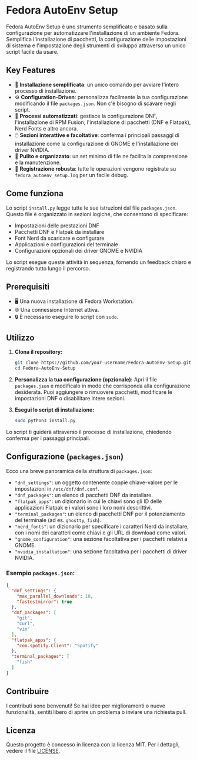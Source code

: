#  Fedora AutoEnv Setup

Fedora AutoEnv Setup è uno strumento semplificato e basato sulla configurazione per automatizzare l'installazione di un ambiente Fedora. Semplifica l'installazione di pacchetti, la configurazione delle impostazioni di sistema e l'impostazione degli strumenti di sviluppo attraverso un unico script facile da usare.

## Key Features

- 🚀 **Installazione semplificata**: un unico comando per avviare l'intero processo di installazione.
- ⚙️ **Configuration-Driven**: personalizza facilmente la tua configurazione modificando il file `packages.json`. Non c'è bisogno di scavare negli script.
- 🤖 **Processi automatizzati**: gestisce la configurazione DNF, l'installazione di RPM Fusion, l'installazione di pacchetti (DNF e Flatpak), Nerd Fonts e altro ancora.
- 🖱️ **Sezioni interattive e facoltative**: conferma i principali passaggi di installazione come la configurazione di GNOME e l'installazione dei driver NVIDIA.
- 🧹 **Pulito e organizzato**: un set minimo di file ne facilita la comprensione e la manutenzione.
- 📝 **Registrazione robusta**: tutte le operazioni vengono registrate su `fedora_autoenv_setup.log` per un facile debug.

## Come funziona

Lo script `install.py` legge tutte le sue istruzioni dal file `packages.json`. Questo file è organizzato in sezioni logiche, che consentono di specificare:

- Impostazioni delle prestazioni DNF
- Pacchetti DNF e Flatpak da installare
- Font Nerd da scaricare e configurare
- Applicazioni e configurazioni del terminale
- Configurazioni opzionali dei driver GNOME e NVIDIA

Lo script esegue queste attività in sequenza, fornendo un feedback chiaro e registrando tutto lungo il percorso.

## Prerequisiti

- 🖥️ Una nuova installazione di Fedora Workstation.
- 🌐 Una connessione Internet attiva.
- 🔒 È necessario eseguire lo script con `sudo`.

## Utilizzo

1. **Clona il repository:**
   ```bash
   git clone https://github.com/your-username/Fedora-AutoEnv-Setup.git
   cd Fedora-AutoEnv-Setup
   ```

2. **Personalizza la tua configurazione (opzionale):**
   Apri il file `packages.json` e modificalo in modo che corrisponda alla configurazione desiderata. Puoi aggiungere o rimuovere pacchetti, modificare le impostazioni DNF o disabilitare intere sezioni.

3. **Esegui lo script di installazione:**
   ```bash
   sudo python3 install.py
   ```

Lo script ti guiderà attraverso il processo di installazione, chiedendo conferma per i passaggi principali.

## Configurazione (`packages.json`)

Ecco una breve panoramica della struttura di `packages.json`:

- `"dnf_settings"`: un oggetto contenente coppie chiave-valore per le impostazioni in `/etc/dnf/dnf.conf`.
- `"dnf_packages"`: un elenco di pacchetti DNF da installare.
- `"flatpak_apps"`: un dizionario in cui le chiavi sono gli ID delle applicazioni Flatpak e i valori sono i loro nomi descrittivi.
- `"terminal_packages"`: un elenco di pacchetti DNF per il potenziamento del terminale (ad es. `ghostty`, `fish`).
- `"nerd_fonts"`: un dizionario per specificare i caratteri Nerd da installare, con i nomi dei caratteri come chiavi e gli URL di download come valori.
- `"gnome_configuration"`: una sezione facoltativa per i pacchetti relativi a GNOME.
- `"nvidia_installation"`: una sezione facoltativa per i pacchetti di driver NVIDIA.

### Esempio `packages.json`:
```json
{
  "dnf_settings": {
    "max_parallel_downloads": 10,
    "fastestmirror": true
  },
  "dnf_packages": [
    "git",
    "curl",
    "vim"
  ],
  "flatpak_apps": {
    "com.spotify.Client": "Spotify"
  },
  "terminal_packages": [
    "fish"
  ]
}
```

## Contribuire

I contributi sono benvenuti! Se hai idee per miglioramenti o nuove funzionalità, sentiti libero di aprire un problema o inviare una richiesta pull.

## Licenza

Questo progetto è concesso in licenza con la licenza MIT. Per i dettagli, vedere il file [LICENSE](LICENSE).
